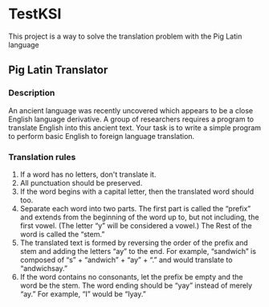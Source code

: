 # TestKSI
This project is a way to solve the translation problem with the Pig Latin language
## Pig Latin Translator
### Description

An ancient language was recently uncovered which appears to be a close English language derivative. A group
of researchers requires a program to translate English into this ancient text. Your task is to write a simple
program to perform basic English to foreign language translation.

### Translation rules

1. If a word has no letters, don't translate it. 
2. All punctuation should be preserved. 
3. If the word begins with a capital letter, then the translated word should too. 
4. Separate each word into two parts. The first part is called the “prefix” and extends from the beginning of the word up to, but not including, the first vowel. (The letter “y” will be considered a vowel.) The Rest of the word is called the “stem.” 
5. The translated text is formed by reversing the order of the prefix and stem and adding the letters “ay” to the end. For example, “sandwich” is composed of “s” + “andwich” + “ay” + “.” and would translate to “andwichsay.” 
6. If the word contains no consonants, let the prefix be empty and the word be the stem. The word ending
should be “yay” instead of merely “ay.” For example, “I” would be “Iyay.” 